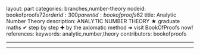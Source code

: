 layout: part
categories: branches,number-theory
nodeid: bookofproofs$72
orderid: 300
parentid: bookofproofs$62
title: Analytic Number Theory
description: ANALYTIC NUMBER THEORY &#9733; graduate maths &#10004; step by step &#10010; by the axiomatic method &#10140; visit BookOfProofs now!
references: 
keywords: analytic,number,theory
contributors: bookofproofs

---


---


